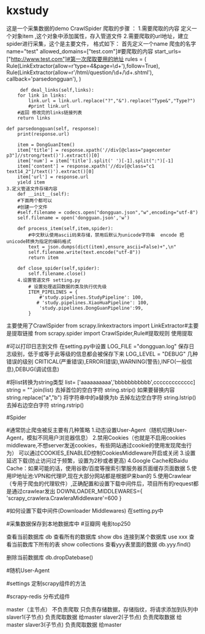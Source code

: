 # kxstudy
这是一个采集数据的demo
CrawlSpider
爬取的步骤 ：
    1.需要爬取的内容 定义一个对象item ,这个对象中添加属性，存入管道文件
    2.需要爬取的url地址，建立spider进行采集，这个是主要文件，
        格式如下：
        首先定义一个name 爬虫的名字name="test"
        allowed_domains=["test.com"]#要爬取的内容
        start_urls=["http://www.test.com"]#第一次爬取要用的地址
        rules = (
                 Rule(LinkExtractor(allow=r'type=4&page=\d+'),follow=True),
                 Rule(LinkExtractor(allow=r'/html/question/\d+/\d+.shtml'), callback='parsedongguan'),
                )

         def deal_links(self,links):
        for link in links:
            link.url = link.url.replace("?","&").replace("Type&","Type?")
            #print link.url
        #返回 修改完的links链接列表
        return links

    def parsedongguan(self, response):
        print(response.url)

        item = DongGuanItem()
        item['title'] = response.xpath('//div[@class="pagecenter p3"]//strong/text()').extract()[0]
        item['num'] = item['title'].split(' ')[-1].split(":")[-1]
        item['content'] = response.xpath('//div[@class="c1 text14_2"]/text()').extract()[0]
        item['url'] = response.url
        yield item
    3.定义管道文件存储内容
        def __init__(self):
        #下面两个都可以
        #创建一个文件
        #self.filename = codecs.open("dongguan.json","w",encoding="utf-8")
        self.filename = open('dongguan.json','w')

        def process_item(self,item,spider):
            #中文默认使用ascii码来存储，禁用后默认为unicode字符串  encode 把unicode转换为指定的编码格式
            text = json.dumps(dict(item),ensure_ascii=False)+",\n"
            self.filename.write(text.encode("utf-8"))
            return item

        def close_spider(self,spider):
            self.filename.close()
        4.设置管道文件 setting.py
            # 设置处理返回数据的类及执行优先级
            ITEM_PIPELINES = {
                #'study.pipelines.StudyPipeline': 100,
               # 'study.pipelines.XiaoHuaPipeline': 100,
                'study.pipelines.DongGuanPipeline':99,
            }
主要使用了CrawlSpider
    from scrapy.linkextractors import LinkExtractor#主要是提取链接
    from scrapy.spider import CrawlSpider,Rule#提取规则
    使用提取

#可以打印日志到文件
    在setting.py中设置
    LOG_FILE ="dongguan.log"
    保存日志级别，低于或等于此等级的信息都会被保存下来
    LOG_LEVEL = "DEBUG"
    几种错误的级别  CRITICAL(严重错误),ERROR(错误),WARNING(警告),INFO(一般信息),DEBUG(调试信息)


#将list转换为string类型
list= ['aaaaaaaaaa','bbbbbbbbbbb',ccccccccccccc]
string = "".join(list)
去掉首位的空白字符  string.strip()
如果要替换内容 string.replace("a","b") 将字符串中的a替换为b
去掉左边空白字符  string.lstrip()
去掉右边空白字符  string.rstrip()



#Spider



#通常防止爬虫被反主要有几种策略
1.动态设置User-Agent（随机切换User-Agent，模拟不同用户浏览器信息）
2.禁用Cookies（也就是不启用cookies middleware,不想server发送cookies，有些网站通过cookie的使用发现爬虫行为）
    可以通过COOKIES_ENABLED控制CookiesMiddleware开启或关闭
3.设置延迟下载(防止访问过于频繁，设置为2秒或者更高)
4.Google Cache和Baidu Cache：如果可能的话，使用谷歌/百度等搜索引擎服务器页面缓存页面数据
5.使用IP地址池:VPN和代理IP,现在大部分网站都是根据IP来ban的
5.使用Crawlear（专用于爬虫的代理软件）,正确配置和设置下载中间件后，项目所有的request都是通过crawlear发出
    DOWNLOADER_MIDDLEWARES={
        'scrapy_crawlera.CrawleraMiddleware'=600
    }



#如何设置下载中间件(Downloader Middlewares)
在setting.py中




#采集数据保存到本地数据库中
#豆瓣网 电影top250


查看当前数据库
db
查看所有的数据库
show dbs
连接到某个数据库
use xxx
查看当前数库下所有的表
show collections
查看yyy表里面的数据
db.yyy.find()

删除当前数据库
db.dropDatebase()




#随机User-Agent

#settings
定制scrapy组件的方法




#scrapy-redis 分布式组件

master（主节点）  不负责爬取  只负责存储数据，存储指纹，将请求添加到队列中
slaver1(子节点)  负责爬取数据 给master
slaver2(子节点)  负责爬取数据 给master
slaver3(子节点)  负责爬取数据 给master









